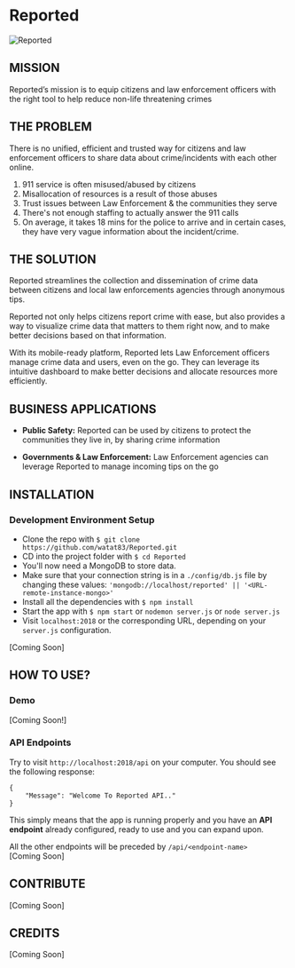 # Reported  

![Reported](https://storage.googleapis.com/reported/media/images/PhotoRealistic2.jpg)

MISSION
-------
Reported’s mission is to equip citizens and law enforcement officers with the right tool to help reduce non-life threatening crimes

THE PROBLEM
-------
There is no unified, efficient and trusted way for citizens and law enforcement officers to share data about crime/incidents with each other online. 
1. 911 service is often misused/abused by citizens
2. Misallocation of resources is a result of those abuses
3. Trust issues between Law Enforcement & the communities they serve
4. There's not enough staffing to actually answer the 911 calls
5. On average, it takes 18 mins for the police to arrive and in certain cases, they have very vague information about the incident/crime.

THE SOLUTION
-------
Reported streamlines the collection and dissemination of crime data between citizens and local law enforcements agencies through anonymous tips.

Reported not only helps citizens report crime with ease, but also provides a way to visualize crime data that matters to them right now, and to make better decisions based on that information. 

With its mobile-ready platform, Reported lets Law Enforcement officers manage crime data and users, even on the go. They can leverage its intuitive dashboard to make better decisions and allocate resources more efficiently.

BUSINESS APPLICATIONS
-------
* **Public Safety:** Reported can be used by citizens to protect the communities they live in, by sharing crime information

* **Governments & Law Enforcement:** Law Enforcement agencies can leverage Reported to manage incoming tips on the go

INSTALLATION
-------

### Development Environment Setup  

* Clone the repo with `$ git clone https://github.com/watat83/Reported.git`
* CD into the project folder with `$ cd Reported`
* You'll now need a MongoDB to store data.
* Make sure that your connection string is in a `./config/db.js` file by changing these values: `'mongodb://localhost/reported' || '<URL-remote-instance-mongo>'`
* Install all the dependencies with `$ npm install`
* Start the app with `$ npm start` or `nodemon server.js` or `node server.js`
* Visit `localhost:2018` or the corresponding URL, depending on your `server.js` configuration.

[Coming Soon]

HOW TO USE?
-------  

### Demo  
[Coming Soon!]

### API Endpoints  

Try to visit `http://localhost:2018/api` on your computer. You should see the following response:  

```
{
    "Message": "Welcome To Reported API.."
}
```
This simply means that the app is running properly and you have an **API endpoint** already configured, ready to use and you can expand upon.  

All the other endpoints will be preceded by `/api/<endpoint-name>`  
[Coming Soon]

CONTRIBUTE
-------
[Coming Soon]

CREDITS
-------
[Coming Soon]